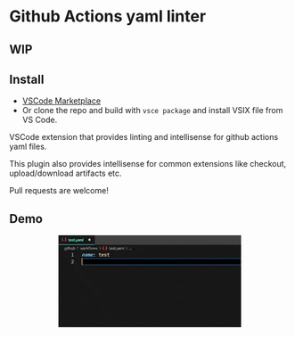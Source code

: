 # Github Actions yaml linter

## WIP

## Install
- [VSCode Marketplace](https://marketplace.visualstudio.com/items?itemName=securisec.github-actions)
- Or clone the repo and build with `vsce package` and install VSIX file from VS Code. 


VSCode extension that provides linting and intellisense for github actions yaml files. 

This plugin also provides intellisense for common extensions like checkout, upload/download artifacts etc.

Pull requests are welcome! 

## Demo
<p align="center">
    <img src="https://github.com/securisec/code-github-actions/raw/master/resources/demo.gif" width="65%">
</p>
